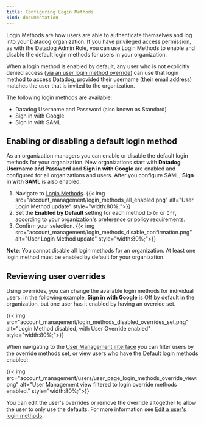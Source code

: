 ```yaml
---
title: Configuring Login Methods
kind: documentation
---
```


Login Methods are how users are able to authenticate themselves and log into your Datadog organization. If you have  privileged access permission, as with the Datadog Admin Role, you can use Login Methods to enable and disable the default login methods for users in your organization. 

When a login method is enabled by default, any user who is not explicitly denied access ([via an user login method override][1]) can use that login method to access Datadog, provided their username (their email address) matches the user that is invited to the organization.

The following login methods are available:

- Datadog Username and Password (also known as Standard)
- Sign in with Google
- Sign in with SAML

## Enabling or disabling a default login method

As an organization managers you can enable or disable the default login methods for your organization. New organizations start with **Datadog Username and Password** and **Sign in with Google** are enabled and configured for all organizations and users. After you configure SAML, **Sign in with SAML** is also enabled.

1. Navigate to [Login Methods][2].
{{< img src="account_management/login_methods_all_enabled.png" alt="User Login Method update" style="width:80%;">}}
2. Set the **Enabled by Default** setting for each method to `On` or `Off`, according to your organization's preference or policy requirements.
3. Confirm your selection.
{{< img src="account_management/login_methods_disable_confirmation.png" alt="User Login Method update" style="width:80%;">}}

**Note**: You cannot disable all login methods for an organization. At least one login method must be enabled by default for your organization.

## Reviewing user overrides

Using overrides, you can change the available login methods for individual users. In the following example, **Sign in with Google** is Off by default in the organization, but one user has it enabled by having an override set.

{{< img src="account_management/login_methods_disabled_overrides_set.png" alt="Login Method disabled, with User Override enabled" style="width:80%;">}}

When navigating to the [User Management interface][3] you can filter users by the override methods set, or view users who have the Default login methods enabled:

{{< img src="account_management/users/user_page_login_methods_override_view.png" alt="User Management view filtered to login override methods enabled." style="width:80%;">}}

You can edit the user's overrides or remove the override altogether to allow the user to only use the defaults. For more information see [Edit a user's login methods][1].

[1]: /account_management/users/#edit-a-users-login-methods
[2]: https://app.datadoghq.com/organization-settings/login-methods
[3]: https://app.datadoghq.com/organization-settings/users
